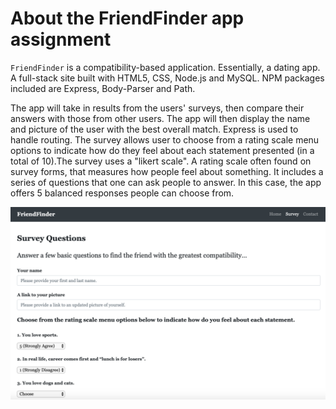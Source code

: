 # About the FriendFinder app assignment

`FriendFinder` is a compatibility-based application. Essentially, a dating app. A full-stack site built with HTML5, CSS, Node.js and MySQL. NPM packages included are Express, Body-Parser and Path.

The app will take in results from the users' surveys, then compare their answers with those from other users. The app will then display the name and picture of the user with the best overall match. Express is used to handle routing. The survey allows user to choose from a rating scale menu options to indicate how do they feel about each statement presented (in a total of 10).The survey uses a "likert scale". A rating scale often found on survey forms, that measures how people feel about something. It includes a series of questions that one can ask people to answer. In this case, the app offers 5 balanced responses people can choose from.

![Screenshot](pict/01-screen-shot-friend-finder.png)
